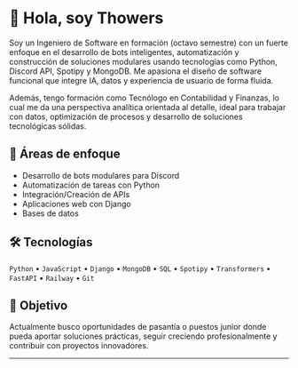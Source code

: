 # 👋 Hola, soy Thowers

Soy un Ingeniero de Software en formación (octavo semestre) con un fuerte enfoque en el desarrollo de bots inteligentes, automatización y construcción de soluciones modulares usando tecnologías como Python, Discord API, Spotipy y MongoDB. Me apasiona el diseño de software funcional que integre IA, datos y experiencia de usuario de forma fluida.

Además, tengo formación como Tecnólogo en Contabilidad y Finanzas, lo cual me da una perspectiva analítica orientada al detalle, ideal para trabajar con datos, optimización de procesos y desarrollo de soluciones tecnológicas sólidas.

## 🚀 Áreas de enfoque
- Desarrollo de bots modulares para Discord
- Automatización de tareas con Python
- Integración/Creación de APIs
- Aplicaciones web con Django
- Bases de datos

## 🛠️ Tecnologías
`Python` • `JavaScript` • `Django` • `MongoDB` • `SQL` • `Spotipy` • `Transformers` • `FastAPI` • `Railway` • `Git`

## 🎯 Objetivo
Actualmente busco oportunidades de pasantía o puestos junior donde pueda aportar soluciones prácticas, seguir creciendo profesionalmente y contribuir con proyectos innovadores.

---
